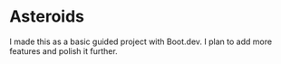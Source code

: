 # Asteroids
I made this as a basic guided project with Boot.dev.
I plan to add more features and polish it further.
